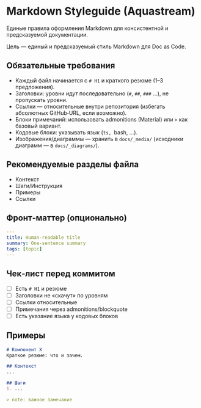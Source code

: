 # Markdown Styleguide (Aquastream)

Единые правила оформления Markdown для консистентной и предсказуемой документации.

Цель — единый и предсказуемый стиль Markdown для Doc as Code.

## Обязательные требования
- Каждый файл начинается с `# H1` и краткого резюме (1–3 предложения).
- Заголовки: уровни идут последовательно (`#`, `##`, `###` …), не пропускать уровни.
- Ссылки — относительные внутри репозитория (избегать абсолютных GitHub‑URL, если возможно).
- Блоки примечаний: использовать admonitions (Material) или `>` как базовый вариант.
- Кодовые блоки: указывать язык (```ts, ```bash, …).
- Изображения/диаграммы — хранить в `docs/_media/` (исходники диаграмм — в `docs/_diagrams/`).

## Рекомендуемые разделы файла
- Контекст
- Шаги/Инструкция
- Примеры
- Ссылки

## Фронт‑маттер (опционально)
```yaml
---
title: Human‑readable title
summary: One‑sentence summary
tags: [topic]
---
```

## Чек‑лист перед коммитом
- [ ] Есть `# H1` и резюме
- [ ] Заголовки не «скачут» по уровням
- [ ] Ссылки относительные
- [ ] Примечания через admonitions/blockquote
- [ ] Есть указание языка у кодовых блоков

## Примеры
```md
# Компонент X
Краткое резюме: что и зачем.

## Контекст
...

## Шаги
1. ...

> note: важное замечание
```
